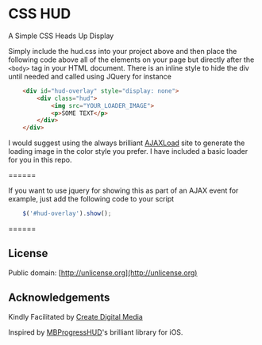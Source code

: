 CSS HUD
=======

A Simple CSS Heads Up Display

Simply include the hud.css into your project above and then place the following code above all of the elements on your page but directly after the `<body>` tag in your HTML document. There is an inline style to hide the div until needed and called using JQuery for instance
``` html
	<div id="hud-overlay" style="display: none">
		<div class="hud">
			<img src="YOUR_LOADER_IMAGE">
			<p>SOME TEXT</p>
		</div>
	</div>
```	
I would suggest using the always brilliant [AJAXLoad](http://ajaxload.info) site to generate the loading image in the color style you prefer. I have included a basic loader for you in this repo.

======

If you want to use jquery for showing this as part of an AJAX event for example, just add the following code to your script

``` javascript
	$('#hud-overlay').show();
```

======

## License ##

Public domain: [http://unlicense.org](http://unlicense.org)

## Acknowledgements ##

Kindly Facilitated by [Create Digital Media](http://createdm.com)

Inspired by [MBProgressHUD](https://github.com/jdg/MBProgressHUD)'s brilliant library for iOS.

